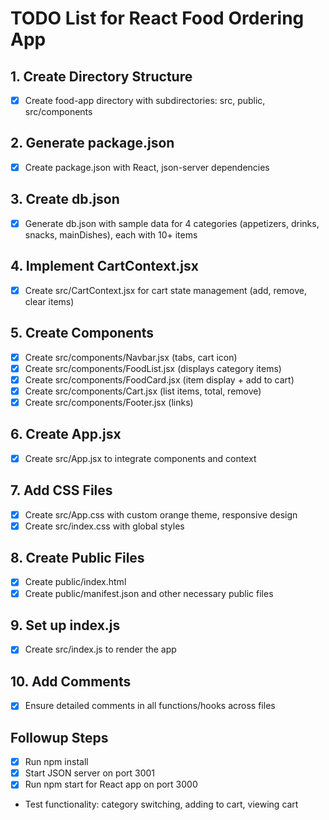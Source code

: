 # TODO List for React Food Ordering App

## 1. Create Directory Structure
- [x] Create food-app directory with subdirectories: src, public, src/components

## 2. Generate package.json
- [x] Create package.json with React, json-server dependencies

## 3. Create db.json
- [x] Generate db.json with sample data for 4 categories (appetizers, drinks, snacks, mainDishes), each with 10+ items

## 4. Implement CartContext.jsx
- [x] Create src/CartContext.jsx for cart state management (add, remove, clear items)

## 5. Create Components
- [x] Create src/components/Navbar.jsx (tabs, cart icon)
- [x] Create src/components/FoodList.jsx (displays category items)
- [x] Create src/components/FoodCard.jsx (item display + add to cart)
- [x] Create src/components/Cart.jsx (list items, total, remove)
- [x] Create src/components/Footer.jsx (links)

## 6. Create App.jsx
- [x] Create src/App.jsx to integrate components and context

## 7. Add CSS Files
- [x] Create src/App.css with custom orange theme, responsive design
- [x] Create src/index.css with global styles

## 8. Create Public Files
- [x] Create public/index.html
- [x] Create public/manifest.json and other necessary public files

## 9. Set up index.js
- [x] Create src/index.js to render the app

## 10. Add Comments
- [x] Ensure detailed comments in all functions/hooks across files

## Followup Steps
- [x] Run npm install
- [x] Start JSON server on port 3001
- [x] Run npm start for React app on port 3000
- Test functionality: category switching, adding to cart, viewing cart
